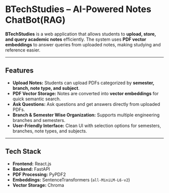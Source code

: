 # BTechStudies – AI-Powered Notes ChatBot(RAG)

**BTechStudies** is a web application that allows students to **upload, store, and query academic notes** efficiently. The system uses **PDF vector embeddings** to answer queries from uploaded notes, making studying and reference easier.

---

## Features

- **Upload Notes:** Students can upload PDFs categorized by **semester, branch, note type, and subject**.
- **PDF Vector Storage:** Notes are converted into **vector embeddings** for quick semantic search.
- **Ask Questions:** Ask questions and get answers directly from uploaded PDFs.
- **Branch & Semester Wise Organization:** Supports multiple engineering branches and semesters.
- **User-Friendly Interface:** Clean UI with selection options for semesters, branches, note types, and subjects.

---

## Tech Stack

- **Frontend:** React.js
- **Backend:** FastAPI
- **PDF Processing:** PyPDF2
- **Embeddings:** SentenceTransformers (`all-MiniLM-L6-v2`)
- **Vector Storage:** Chroma
